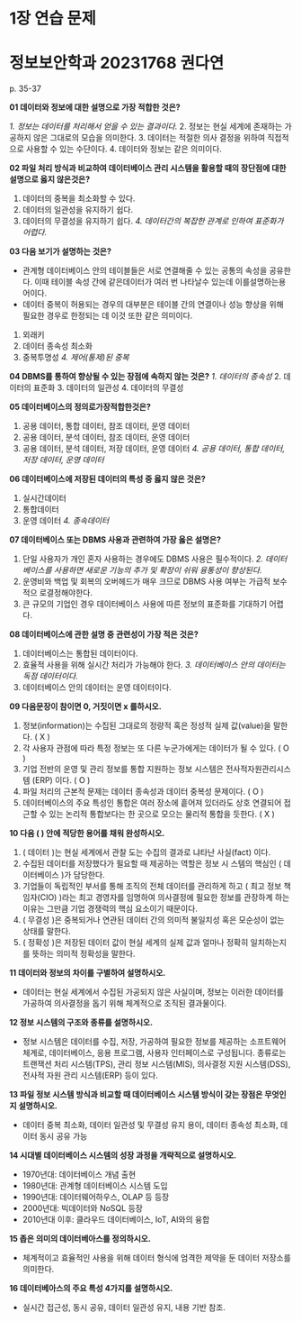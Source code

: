 # 1장 연습 문제
# 정보보안학과 20231768 권다연

p. 35-37

**01 데이터와 정보에 대한 설명으로 가장 적합한 것은?**

*1. 정보는 데이터를 처리해서 얻을 수 있는 결과이다.*
2. 정보는 현실 세계에 존재하는 가공하지 않은 그대로의 모습을 의미한다.
3. 데이터는 적절한 의사 결정을 위하여 직접적으로 사용할 수 있는 수단이다.
4. 데이터와 정보는 같은 의미이다.

**02 파일 처리 방식과 비교하여 데이터베이스 관리 시스템을 활용할 때의 장단점에 대한 설명으로 옳지 않은것은?**

1. 데이터의 중복을 최소화할 수 있다.
2. 데이터의 일관성을 유지하기 쉽다.
3. 데이터의 무결성을 유지하기 쉽다.
*4. 데이터간의 복잡한 관계로 인하여 표준화가 어렵다.*

**03 다음 보기가 설명하는 것은?**

- 관계형 데이터베이스 안의 테이블들은 서로 연결해줄 수 있는 공통의 속성을 공유한다. 이때 테이블 속성 간에 같은데이터가 여러 번 나타날수 있는데 이를설명하는용어이다.
- 데이터 중복이 허용되는 경우의 대부분은 테이블 간의 연결이나 성능 향상을 위해 필요한 경우로 한정되는 데 이것 또한 같은 의미이다.

1. 외래키
2. 데이터 종속성 최소화
3. 중복투명성
*4. 제어(통제)된 중복*

**04 DBMS를 통하여 향상될 수 있는 장점에 속하지 않는 것은?**
*1. 데이터의 종속성*
2. 데이터의 표준화
3. 데이터의 일관성
4. 데이터의 무결성

**05 데이터베이스의 정의로가장적합한것은?**

1. 공용 데이터, 통합 데이터, 참조 데이터, 운영 데이터
2. 공용 데이터, 분석 데이터, 참조 데이터, 운영 데이터
3. 공용 데이터, 분석 데이터, 저장 데이터, 운영 데이터
*4. 공용 데이터, 통합 데이터, 저장 데이터, 운영 데이터*

**06 데이터베이스에 저장된 데이터의 특성 중 옳지 않은 것은?**

1. 실시간데이터
2. 통합데이터
3. 운영 데이터
*4. 종속데이터*

**07 데이터베이스 또는 DBMS 사용과 관련하여 가장 옳은 설명은?**

1. 단일 사용자가 개인 혼자 사용하는 경우에도 DBMS 사용은 필수적이다.
*2. 데이터베이스를 사용하면 새로운 기능의 추가 및 확장이 쉬워 융통성이 향상된다.*
3. 운영비와 백업 및 회복의 오버헤드가 매우 크므로 DBMS 사용 여부는 가급적 보수적으 로결정해야한다.
4. 큰 규모의 기업인 경우 데이터베이스 사용에 따른 정보의 표준화를 기대하기 어렵다.

**08 데이터베이스에 관한 설명 중 관련성이 가장 적은 것은?**

1. 데이터베이스는 통합된 데이터이다.
2. 효율적 사용을 위해 실시간 처리가 가능해야 한다.
*3. 데이터베이스 안의 데이터는 독점 데이터이다.*
4. 데이터베이스 안의 데이터는 운영 데이터이다.

**09 다음문장이 참이면 0, 거짓이면 x 를하시오.**

1. 정보(information)는 수집된 그대로의 정량적 혹은 정성적 실제 값(value)을 말한다. ( X )
2. 각 사용자 관점에 따라 특정 정보는 또 다른 누군가에게는 데이터가 될 수 있다. ( O )
3. 기업 전반의 운영 및 관리 정보를 통합 지원하는 정보 시스템은 전사적자원관리시스템 (ERP) 이다. ( O )
4. 파일 처리의 근본적 문제는 데이터 종속성과 데이터 중복성 문제이다. ( O )
5. 데이터베이스의 주요 특성인 통합은 여러 장소에 흩어져 있더라도 상호 연결되어 접근할 수 있는 논리적 통합보다는 한 곳으로 모으는 물리적 통합을 듯한다. ( X )

**10 다음 ( ) 안에 적당한 용어를 채워 완성하시오.**

1. ( 데이터 )는 현실 세계에서 관찰 도는 수집의 결과로 냐타난 사실(fact) 이다.
2. 수집된 데이터를 저장했다가 필요할 때 제공하는 역할은 정보 시 스템의 핵심인 ( 데이터베이스 )가 담당한다.
3. 기업들이 독립적인 부서를 통해 조직의 전체 데이터를 관리하게 하고 ( 최고 정보 책임자(CIO) )라는 최고 경영자를 임명하여 의사결정에 필요한 정보를 관장하계 하는 이유는 그만큼 기업 경쟁력의 핵심 요소이기 때문이다.
4. ( 무결성 )은 중복되거나 연관된 데이터 간의 의미적 불일치성 혹은 모순성이 없는 상태를 말한다.
5. ( 정확성 )은 저장된 데이터 값이 현실 세계의 실제 값과 얼마나 정확히 일치하는지를 뜻하는 의미적 정확성을 말한다.

**11 데이터와 정보의 차이를 구별하여 설명하시오.**
- 데이터는 현실 세계에서 수집된 가공되지 않은 사실이며, 정보는 이러한 데이터를 가공하여 의사결정을 돕기 위해 체계적으로 조직된 결과물이다.

**12 정보 시스템의 구조와 종류를 설명하시오.**
- 정보 시스템은 데이터를 수집, 저장, 가공하여 필요한 정보를 제공하는 소프트웨어 체계로, 데이터베이스, 응용 프로그램, 사용자 인터페이스로 구성됩니다. 종류로는 트랜잭션 처리 시스템(TPS), 관리 정보 시스템(MIS), 의사결정 지원 시스템(DSS), 전사적 자원 관리 시스템(ERP) 등이 있다.

**13 파일 정보 시스템 방식과 비교할 때 데이터베이스 시스템 방식이 갖는 장점은 무엇인지 설명하시오.**
-	데이터 중복 최소화, 데이터 일관성 및 무결성 유지 용이, 데이터 종속성 최소화, 데이터 동시 공유 가능

**14 시대별 데이터베이스 시스템의 성장 과정을 개략적으로 설명하시오.**
- 1970년대: 데이터베이스 개념 출현
- 1980년대: 관계형 데이터베이스 시스템 도입
- 1990년대: 데이터웨어하우스, OLAP 등 등장
- 2000년대: 빅데이터와 NoSQL 등장
- 2010년대 이후: 클라우드 데이터베이스, IoT, AI와의 융합


**15 좁은 의미의 데이터베아스를 정의하시오.**
- 체계적이고 효율적인 사용을 위해 데이터 형식에 엄격한 제약을 둔 데이터 저장소를 의미한다.

**16 데이터베아스의 주요 특성 4가지를 설명하시오.**
- 실시간 접근성, 동시 공유, 데이터 일관성 유지, 내용 기반 참조.
